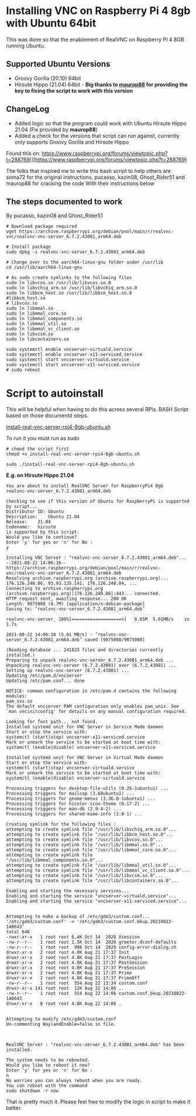 # Installing VNC on Raspberry Pi 4 8gb with Ubuntu 64bit
This was done so that the enablement of RealVNC on Raspberry PI 4 8GB running
Ubuntu.

## Supported Ubuntu Versions 
* Groovy Gorilla (20.10) 64bit
* Hirsute Hippo (21.04) 64bit - **Big thanks to [maurop88](https://github.com/maurop88) for providing the key to fixing the script to work with this version**

## ChangeLog
* Added logic so that the program could work with Ubuntu Hirsute Hippo 21.04 (Fix provided by **maurop88**)
* Added a check for the versions that script can run against, currently only supports Groovy Gorilla and Hirsute Hippo

Found this on: https://www.raspberrypi.org/forums/viewtopic.php?t=288769[](https://www.raspberrypi.org/forums/viewtopic.php?t=288769)

The folks that inspired me to write this bash script to help others are 
soma72 for the original instructions, pucasso, kazin08, Ghost_Rider51 and maurop88 for cracking the code
With their instructions below



## The steps documented to work
By pucasso, kazin08 and Ghost_Rider51

	# Download package required
	wget https://archive.raspberrypi.org/debian/pool/main/r/realvnc-vnc/realvnc-vnc-server_6.7.2.43081_arm64.deb
	
	# Install package
	sudo dpkg -i realvnc-vnc-server_6.7.2.43081_arm64.deb

	# Change over to the aarch64-linux-gnu folder under /usr/lib
	cd /usr/lib/aarch64-linux-gnu

	# As sudo create symlinks to the following files
	sudo ln libvcos.so /usr/lib/libvcos.so.0
	sudo ln libvchiq_arm.so /usr/lib/libvchiq_arm.so.0
	sudo ln libbcm_host.so /usr/lib/libbcm_host.so.0
	#libbcm_host.so
	# libvcos.so
	sudo ln libmmal.so
	sudo ln libmmal_core.so
	sudo ln libmmal_components.so
	sudo ln libmmal_util.so
	sudo ln libmmal_vc_client.so
	sudo ln libvcsm.so
	sudo ln libcontainers.so

	sudo systemctl enable vncserver-virtuald.service
	sudo systemctl enable vncserver-x11-serviced.service
	sudo systemctl start vncserver-virtuald.service
	sudo systemctl start vncserver-x11-serviced.service
	# sudo reboot
	
# Script to autoinstall
This will be helpful when having to do this across several RPis.
BASH Script based on those documentd steps.

[install-real-vnc-server-rpi4-8gb-ubuntu.sh](install-real-vnc-server-rpi4-8gb-ubuntu.sh)

To run it you must run as sudo 

    # chmod the script first
    chmod +x install-real-vnc-server-rpi4-8gb-ubuntu.sh
    
    sudo ./install-real-vnc-server-rpi4-8gb-ubuntu.sh
    
**E.g. on Hirsute Hippo 21.04**

    You are about to install RealVNC Server for RaspberryPi4 8gb
    realvnc-vnc-server_6.7.2.43081_arm64.deb

    Checking to see if this version of Ubuntu for RaspberryPi is supported by script...
    Distributor ID:	Ubuntu
    Description:	Ubuntu 21.04
    Release:	21.04
    Codename:	hirsute
    is supported by this script.
    Would you like to continue?
    Enter 'y' for yes or 'n' for No :
    y

    Installing VNC Server : "realvnc-vnc-server_6.7.2.43081_arm64.deb"...
    --2021-08-22 14:06:16--  https://archive.raspberrypi.org/debian/pool/main/r/realvnc-vnc/realvnc-vnc-server_6.7.2.43081_arm64.deb
    Resolving archive.raspberrypi.org (archive.raspberrypi.org)... 176.126.240.86, 93.93.135.141, 176.126.240.84, ...
    Connecting to archive.raspberrypi.org (archive.raspberrypi.org)|176.126.240.86|:443... connected.
    HTTP request sent, awaiting response... 200 OK
    Length: 9075008 (8.7M) [application/x-debian-package]
    Saving to: ‘realvnc-vnc-server_6.7.2.43081_arm64.deb’

    realvnc-vnc-server_ 100%[===================>]   8.65M  5.01MB/s    in 1.7s    

    2021-08-22 14:06:18 (5.01 MB/s) - ‘realvnc-vnc-server_6.7.2.43081_arm64.deb’ saved [9075008/9075008]

    (Reading database ... 241823 files and directories currently installed.)
    Preparing to unpack realvnc-vnc-server_6.7.2.43081_arm64.deb ...
    Unpacking realvnc-vnc-server (6.7.2.43081) over (6.7.2.43081) ...
    Setting up realvnc-vnc-server (6.7.2.43081) ...
    Updating /etc/pam.d/vncserver
    Updating /etc/pam.conf... done

    NOTICE: common configuration in /etc/pam.d contains the following modules:
    pam_sss.so
    The default vncserver PAM configuration only enables pam_unix. See 
    `man vncinitconfig' for details on any manual configuration required.

    Looking for font path... not found.
    Installed systemd unit for VNC Server in Service Mode daemon
    Start or stop the service with:
    systemctl (start|stop) vncserver-x11-serviced.service
    Mark or unmark the service to be started at boot time with:
    systemctl (enable|disable) vncserver-x11-serviced.service

    Installed systemd unit for VNC Server in Virtual Mode daemon
    Start or stop the service with:
    systemctl (start|stop) vncserver-virtuald.service
    Mark or unmark the service to be started at boot time with:
    systemctl (enable|disable) vncserver-virtuald.service

    Processing triggers for desktop-file-utils (0.26-1ubuntu1) ...
    Processing triggers for mailcap (3.68ubuntu1) ...
    Processing triggers for gnome-menus (3.36.0-1ubuntu1) ...
    Processing triggers for hicolor-icon-theme (0.17-2) ...
    Processing triggers for man-db (2.9.4-2) ...
    Processing triggers for shared-mime-info (2.0-1) ...

    Creating symlink for the following files :
    attempting to create symlink file "/usr/lib/libvchiq_arm.so.0"...
    attempting to create symlink file "/usr/lib/libbcm_host.so.0"...
    attempting to create symlink file "/usr/lib/libvcos.so.0"...
    attempting to create symlink file "/usr/lib/libmmal.so.0"...
    attempting to create symlink file "/usr/lib/libmmal_core.so.0"...
    attempting to create symlink file "/usr/lib/libmmal_components.so.0"...
    attempting to create symlink file "/usr/lib/libmmal_util.so.0"...
    attempting to create symlink file "/usr/lib/libmmal_vc_client.so.0"...
    attempting to create symlink file "/usr/lib/libvcsm.so.0"...
    attempting to create symlink file "/usr/lib/libcontainers.so.0"...
    
    Enabling and starting the necessary services...
    Enabling and starting the service "vncserver-virtuald.service"...
    Enabling and starting the service "vncserver-x11-serviced.service"...


    Attempting to make a backup of /etc/gdm3/custom.conf...
    '/etc/gdm3/custom.conf' -> '/etc/gdm3/custom.conf.bkup.20210822-140643'
    total 64K
    -rwxr-xr-x   1 root root 6.4K Oct 14  2020 Xsession
    -rw-r--r--   1 root root 1.5K Oct 14  2020 greeter.dconf-defaults
    -rw-r--r--   1 root root  996 Oct 14  2020 config-error-dialog.sh
    drwxr-xr-x   2 root root 4.0K Aug 21 17:37 Init
    drwxr-xr-x   2 root root 4.0K Aug 21 17:37 PostLogin
    drwxr-xr-x   2 root root 4.0K Aug 21 17:37 PostSession
    drwxr-xr-x   2 root root 4.0K Aug 21 17:37 PreSession
    drwxr-xr-x   2 root root 4.0K Aug 21 17:37 Prime
    drwxr-xr-x   2 root root 4.0K Aug 21 17:37 PrimeOff
    -rw-r--r--   1 root root  554 Aug 22 13:34 custom.conf
    drwxr-xr-x 141 root root  12K Aug 22 14:06 ..
    -rw-r--r--   1 root root  554 Aug 22 14:06 custom.conf.bkup.20210822-140643
    drwxr-xr-x   8 root root 4.0K Aug 22 14:06 .


    Attempting to modify /etc/gdm3/custom.conf
    Un-commenting WaylandEnable=false in file.



    RealVNC Server : "realvnc-vnc-server_6.7.2.43081_arm64.deb" has been installed.

    The system needs to be rebooted.
    Would you like to reboot it now?
    Enter 'y' for yes or 'n' for No :
    n
    No worries you can always reboot when you are ready.
    You can reboot with the command
    sudo shutdown -r now

    
That is pretty much it. Please feel free to modify the logic in script to
make it better.
    
    

    

    


